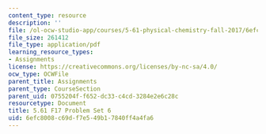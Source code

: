 ```yaml
---
content_type: resource
description: ''
file: /ol-ocw-studio-app/courses/5-61-physical-chemistry-fall-2017/6efc8008c69df7e549b17840ff4a4fa6_MIT5_61F17_pset6.pdf
file_size: 261412
file_type: application/pdf
learning_resource_types:
- Assignments
license: https://creativecommons.org/licenses/by-nc-sa/4.0/
ocw_type: OCWFile
parent_title: Assignments
parent_type: CourseSection
parent_uid: 0755204f-f652-dc33-c4cd-3284e2e6c28c
resourcetype: Document
title: 5.61 F17 Problem Set 6
uid: 6efc8008-c69d-f7e5-49b1-7840ff4a4fa6
---
```

